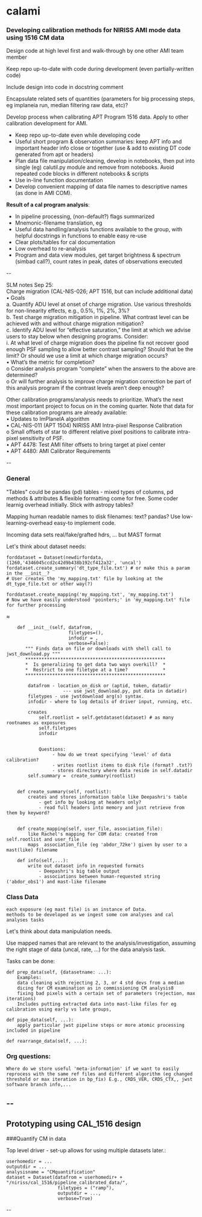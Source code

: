 # calami


### Developing calibration methods for NIRISS AMI mode data using 1516 CM data

Design code at high level first and walk-through by one other AMI team member

Keep repo up-to-date with code during development (even partially-written code)

Include design into code in docstring comment

Encapsulate related sets of quantities (parameters for big processing steps, eg implaneia run, median filtering raw data, etc)?

Develop process when calibrating APT Program 1516 data.  Apply to other calibration development for AMI.

* Keep repo up-to-date even while developing code
* Useful short program & observation summaries: keep APT info and important header info close or together (use & add to existing DT code generated from apt or headers)
* Plan data file manipulation/cleaning, develop in notebooks, then put into single (eg) calutil.py module and remove from notebooks.  Avoid repeated code blocks in different notebooks & scripts
* Use in-line function documentation
* Develop convenient mapping of data file names to descriptive names (as done in AMI COM). 

**Result of a cal program analysis**:  

* In pipeline processing, (non-default?) flags summarized  
* Mnemonic-filename translation, eg       
* Useful data handling/analysis functions available to the group, with helpful docstrings in functions to enable easy re-use   
* Clear plots/tables for cal documentation
* Low overhead to re-analysis 
* Program and data view modules, get target brightness & spectrum (simbad call?), count rates in peak, dates of observations executed 

--

SLM notes Sep 25:  
Charge migration (CAL-NIS-026; APT 1516, but can include additional data)    
•	Goals   
a.	Quantify ADU level at onset of charge migration. Use various thresholds for non-linearity effects, e.g., 0.5%, 1%, 2%, 3%?   
b.	Test charge migration mitigation in pipeline. What contrast level can be achieved with and without charge migration mitigation?  
c.	Identify ADU level for “effective saturation,” the limit at which we advise users to stay below when designing programs. Consider:    
i.	At what level of charge migration does the pipeline fix not recover good enough PSF sampling to allow better contrast sampling? Should that be the limit? Or should we use a limit at which charge migration occurs?   
•	What’s the metric for completion?    
o	Consider analysis program “complete” when the answers to the above are determined?   
o	 Or will further analysis to improve charge migration correction be part of this analysis program if the contrast levels aren’t deep enough?  

Other calibration programs/analysis needs to prioritize. What’s the next most important project to focus on in the coming quarter. Note that data for these calibration programs are already available:   
•	Updates to ImPlaneIA algorithm  
•	CAL-NIS-011 (APT 1504) NIRISS AMI Intra-pixel Response Calibration  
o	Small offsets of star to different relative pixel positions to calibrate intra-pixel sensitivity of PSF.   
•	APT 4478: Test AMI filter offsets to bring target at pixel center   
•	APT 4480: AMI Calibrator Requirements    


--


### General

"Tables" could be pandas (pd) tables - mixed types of columns, pd methods & attributes & flexible formatting come for free.  Some coder learnig overhead initially.  Stick with astropy tables?

Mapping human readable names to disk filenames: text? pandas? Use low-learning-overhead easy-to implement code.

Incoming data sets real/fake/grafted hdrs, ... but MAST format

Let's think about dataset needs:

	forddataset = Dataset(newdirfordata, (1260,'4346045ccd2c42d9b438b192cf412a32', 'uncal')
	fordataset.create_summary('dt_type_file.txt') # or make this a param in the __init__?
	# User creates the 'my_mapping.txt' file by looking at the dt_type_file.txt or other way(?)
	
	forddataset.create_mapping('my_mapping.txt', 'my_mapping.txt')
	# Now we have easily understood 'pointers;' in 'my_mapping.txt' file for further processing
	

≈        

		def __init__(self, datafrom, 
		                   filetypes=(),
		                   infodir = ,
		                   verbose=False):
		   """ Finds data on file or downloads with shell call to jwst_download.py """ 
		   ****************************************************
		   *  Is generalizing to get data two ways overkill?  *
		   *  Restrict to one filetype at a time?             *
		   ****************************************************
		   
			datafrom - location_on_disk or (aptid, token, datadir 
			             --- use jwst_download.py, put data in datadir)
			filetypes - use jwstdownload arg(s) syntax.
			infodir - where to log details of driver input, running, etc.
			
			creates
				self.rootlist = self.getdataset(dataset) # as many rootnames as exposures
				self.filetypes
				infodir
				
				
				Questions:
			         - how do we treat specifying 'level' of data calibration?
			         - writes rootlist items to disk file (format? .txt?) 
			         - stores directory where data reside in self.datadir
			self.summary =  create_summary(rootlist) 
			
			
		def create_summary(self, rootlist):
			creates and stores information table like Deepashri's table 
			    - get info by looking at headers only?
			    - read full headers into memory and just retrieve from them by keyword?

			
		def create_mapping(self, user_file, association_file):
			like Rachel's mapping for COM data: created from  self.rootlist and user_file
			maps  association_file (eg 'abdor_72ke') given by user to a mast(like) filename
			
		def info(self,...):
			write out dataset info in requested formats
				- Deepashri's big table output
				- associations between human-requested string ('abdor_obs1') and mast-like filename
			
### Class Data

	each exposure (eg mast file) is an instance of Data.
	methods to be developed as we ingest some com analyses and cal analyses tasks  


Let's think about data manipulation needs.  

Use mapped names that are relevant to the analysis/investigation, assuming the right stage of data (uncal, rate, ...) for the data analysis task. 

Tasks can be done: 

	def prep_data(self, {datasetname: ...):
		Examples: 
		data cleaning with rejecting 2, 3, or 4 std devs from a median   
		dicing for CM examination as in commissioning CM analysis8  
		fixing bad pixels with a certain set of parameters (rejection, max iterations)
		Includes putting extracted data into mast-like files for eg calibration using early vs late groups, 

	def pipe_data(self, ...):
		apply particular jwst pipeline steps or more atomic processing included in pipeline  
		
	def rearrange_data(self, ...):
	
### Org questions:

	Where do we store useful 'meta-information' if we want to easily reprocess with the same ref files and different algorithm (eg changed threshold or max iteration in bp_fix) E.g., CRDS_VER, CRDS_CTX,, jwst software branch info,... 
	
--
--

## Prototyping using CAL_1516 design

###Quantify CM in data

Top level driver - set-up allows for using multiple datasets later.:

	userhomedir = ...
	outputdir = ...
	analysisname = "CMquantification"
	dataset = Dataset(datafrom = userhomedir+ + "/niriss/cal_1516/pipeline_calibrated_data/",
                       filetypes = ("ramp"),
                       outputdir = ...,
                       verbose=True)
--

